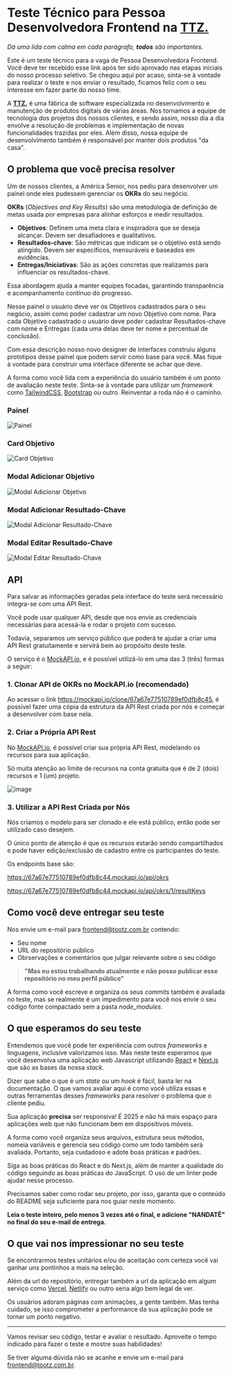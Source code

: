 # Teste Técnico para Pessoa Desenvolvedora Frontend na [TTZ.](https://ttz.dev.br)

_Dá uma lida com calma em cada parágrafo, **todos** são importantes._

Este é um teste técnico para a vaga de Pessoa Desenvolvedora Frontend. Você deve ter recebido esse link após ter sido aprovado nas etapas iniciais do nosso processo seletivo. Se chegou aqui por acaso, sinta-se à vontade para realizar o teste e nos enviar o resultado, ficamos feliz com o seu interesse em fazer parte do nosso time.

A [**TTZ.**](https://ttz.dev.br) é uma fábrica de software especializada no desenvolvimento e manutenção de produtos digitais de várias áreas. Nos tornamos a equipe de tecnologia dos projetos dos nossos clientes, e sendo assim, nosso dia a dia envolve a resolução de problemas e implementação de novas funcionalidades trazidas por eles. Além disso, nossa equipe de desenvolvimento também é responsável por manter dois produtos "da casa".

## O problema que você precisa resolver

Um de nossos clientes, a América Senior, nos pediu para desenvolver um painel onde eles pudessem gerenciar os **OKRs** do seu negócio.

**OKRs** (_Objectives and Key Results_) são uma metodologia de definição de metas usada por empresas para alinhar esforços e medir resultados.

- **Objetivos**: Definem uma meta clara e inspiradora que se deseja alcançar. Devem ser desafiadores e qualitativos.
- **Resultados-chave**: São métricas que indicam se o objetivo está sendo atingido. Devem ser específicos, mensuráveis e baseados em evidências.
- **Entregas/Iniciativas**: São as ações concretas que realizamos para influenciar os resultados-chave.

Essa abordagem ajuda a manter equipes focadas, garantindo transparência e acompanhamento contínuo do progresso.

Nesse painel o usuário deve ver os Objetivos cadastrados para o seu negócio, assim como poder cadastrar um novo Objetivo com nome. Para cada Objetivo cadastrado o usuário deve poder cadastrar Resultados-chave com nome e Entregas (cada uma delas deve ter nome e percentual de conclusão).

Com essa descrição nosso novo designer de interfaces construiu alguns prototipos desse painel que podem servir como base para você. Mas fique à vontade para construir uma interface diferente se achar que deve.

A forma como você lida com a experiência do usuário também é um ponto de avaliação neste teste. Sinta-se à vontade para utilizar um _framework_ como [TailwindCSS](https://tailwindcss.com/), [Bootstrap](https://getbootstrap.com/) ou outro. Reinventar a roda não é o caminho.

### Painel

![Painel](./assets/painel.jpg)

### Card Objetivo

![Card Objetivo](./assets/card-objective.jpg)

### Modal Adicionar Objetivo

![Modal Adicionar Objetivo](./assets/modal-add-objective.jpg)

### Modal Adicionar Resultado-Chave

![Modal Adicionar Resultado-Chave](./assets/modal-add-key-result.jpg)

### Modal Editar Resultado-Chave

![Modal Editar Resultado-Chave](./assets/modal-edit-key-result.jpg)

## API

Para salvar as informações geradas pela interface do teste será necessário integra-se com uma API Rest. 

Você pode usar qualquer API, desde que nos envie as credenciais necessárias para acessá-la e rodar o projeto com sucesso.

Todavia, separamos um serviço público que poderá te ajudar a criar uma API Rest gratuitamente e servirá bem ao propósito deste teste.

O serviço é o [MockAPI.io](https://mockapi.io/), e é possível utilizá-lo em uma das 3 (três) formas a seguir:

### 1. Clonar API de OKRs no MockAPI.io (recomendado)

Ao acessar o link https://mockapi.io/clone/67a67e77510789ef0dfb8c45, é possível fazer uma cópia da estrutura da API Rest criada por nós e começar a desenvolver com base nela.

### 2. Criar a Própria API Rest

No [MockAPI.io](https://mockapi.io/), é possível criar sua própria API Rest, modelando os recursos para sua aplicação. 

Só muita atenção ao limite de recursos na conta gratuita que é de 2 (dois) recursos e 1 (um) projeto.

![image](https://github.com/user-attachments/assets/55ea04ec-c461-411f-a26b-5c71bc7696d7)

### 3. Utilizar a API Rest Criada por Nós

Nós criamos o modelo para ser clonado e ele está público, então pode ser utilizado caso desejem. 

O único ponto de atenção é que os recursos estarão sendo compartilhados e pode haver edição/exclusão de cadastro entre os participantes do teste.

Os endpoints base são:

https://67a67e77510789ef0dfb8c44.mockapi.io/api/okrs

https://67a67e77510789ef0dfb8c44.mockapi.io/api/okrs/1/resultKeys

## Como você deve entregar seu teste

Nos envie um e-mail para frontend@tootz.com.br contendo:

- Seu nome
- URL do repositório público
- Obrservações e comentários que julgar relevante sobre o seu código

> **"Mas eu estou trabalhando atualmente e não posso publicar esse repositório no meu perfil público"**

A forma como você escreve e organiza os seus _commits_ também é avaliada no teste, mas se realmente é um impedimento para você nos envie o seu código fonte compactado sem a pasta _node_modules_.

## O que esperamos do seu teste

Entendemos que você pode ter experiência com outros _frameworks_ e linguagens, inclusive valorizamos isso. Mas neste teste esperamos que você desenvolva uma aplicação web Javascript utilizando [React](https://react.dev/) e [Next.js](https://nextjs.org/) que são as bases da nossa _stack_.

Dizer que sabe o que é um _state_ ou um _hook_ é fácil, basta ler na documentação. O que vamos avaliar aqui é como você utiliza essas e outras ferramentas desses _frameworks_ para resolver o problema que o cliente pediu.

Sua aplicação **precisa** ser responsiva! É 2025 e não há mais espaço para aplicações web que não funcionam bem em dispositivos móveis.

A forma como você organiza seus arquivos, estrutura seus métodos, nomeia variáveis e gerencia seu código como um todo também será avaliada. Portanto, seja cuidadoso e adote boas práticas e padrões.

Siga as boas práticas do React e do Next.js, além de manter a qualidade do código seguindo as boas práticas do JavaScript. O uso de um linter pode ajudar nesse processo.

Precisamos saber como rodar seu projeto, por isso, garanta que o conteúdo do README seja suficiente para nos guiar neste momento.

**Leia o teste inteiro, pelo menos 3 vezes até o final, e adicione "NANDATÊ" no final do seu e-mail de entrega.**

## O que vai nos impressionar no seu teste

Se encontrarmos testes unitários e/ou de aceitação com certeza você vai ganhar uns pontinhos a mais na seleção.

Além da url do repositório, entregar também a url da aplicação em algum serviço como [Vercel](https://vercel.com), [Netlify](https://www.netlify.com/) ou outro seria algo bem legal de ver.

Os usuários adoram páginas com animações, a gente também. Mas tenha cuidado, se isso comprometer a performance da sua aplicação pode se tornar um ponto negativo.

---

Vamos revisar seu código, testar e avaliar o resultado. Aproveite o tempo indicado para fazer o teste e mostre suas habilidades!

Se tiver alguma dúvida não se acanhe e envie um e-mail para frontend@tootz.com.br.

